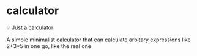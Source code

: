# calculator
💡 Just a calculator

A simple minimalist calculator that can calculate arbitary expressions like 2+3*5 in one go, like the real one
